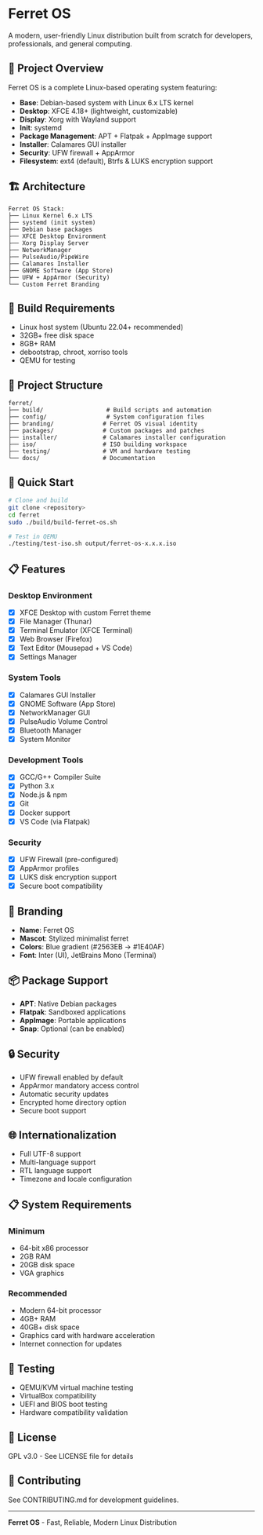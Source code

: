 # Ferret OS

A modern, user-friendly Linux distribution built from scratch for developers, professionals, and general computing.

## 🎯 Project Overview

Ferret OS is a complete Linux-based operating system featuring:

- **Base**: Debian-based system with Linux 6.x LTS kernel
- **Desktop**: XFCE 4.18+ (lightweight, customizable)
- **Display**: Xorg with Wayland support
- **Init**: systemd
- **Package Management**: APT + Flatpak + AppImage support
- **Installer**: Calamares GUI installer
- **Security**: UFW firewall + AppArmor
- **Filesystem**: ext4 (default), Btrfs & LUKS encryption support

## 🏗️ Architecture

```
Ferret OS Stack:
├── Linux Kernel 6.x LTS
├── systemd (init system)
├── Debian base packages
├── XFCE Desktop Environment
├── Xorg Display Server
├── NetworkManager
├── PulseAudio/PipeWire
├── Calamares Installer
├── GNOME Software (App Store)
├── UFW + AppArmor (Security)
└── Custom Ferret Branding
```

## 🔧 Build Requirements

- Linux host system (Ubuntu 22.04+ recommended)
- 32GB+ free disk space
- 8GB+ RAM
- debootstrap, chroot, xorriso tools
- QEMU for testing

## 📁 Project Structure

```
ferret/
├── build/                  # Build scripts and automation
├── config/                 # System configuration files
├── branding/              # Ferret OS visual identity
├── packages/              # Custom packages and patches
├── installer/             # Calamares installer configuration
├── iso/                   # ISO building workspace
├── testing/               # VM and hardware testing
└── docs/                  # Documentation
```

## 🚀 Quick Start

```bash
# Clone and build
git clone <repository>
cd ferret
sudo ./build/build-ferret-os.sh

# Test in QEMU
./testing/test-iso.sh output/ferret-os-x.x.x.iso
```

## 📋 Features

### Desktop Environment
- [x] XFCE Desktop with custom Ferret theme
- [x] File Manager (Thunar)
- [x] Terminal Emulator (XFCE Terminal)
- [x] Web Browser (Firefox)
- [x] Text Editor (Mousepad + VS Code)
- [x] Settings Manager

### System Tools
- [x] Calamares GUI Installer
- [x] GNOME Software (App Store)
- [x] NetworkManager GUI
- [x] PulseAudio Volume Control
- [x] Bluetooth Manager
- [x] System Monitor

### Development Tools
- [x] GCC/G++ Compiler Suite
- [x] Python 3.x
- [x] Node.js & npm
- [x] Git
- [x] Docker support
- [x] VS Code (via Flatpak)

### Security
- [x] UFW Firewall (pre-configured)
- [x] AppArmor profiles
- [x] LUKS disk encryption support
- [x] Secure boot compatibility

## 🎨 Branding

- **Name**: Ferret OS
- **Mascot**: Stylized minimalist ferret
- **Colors**: Blue gradient (#2563EB → #1E40AF)
- **Font**: Inter (UI), JetBrains Mono (Terminal)

## 📦 Package Support

- **APT**: Native Debian packages
- **Flatpak**: Sandboxed applications
- **AppImage**: Portable applications
- **Snap**: Optional (can be enabled)

## 🔒 Security

- UFW firewall enabled by default
- AppArmor mandatory access control
- Automatic security updates
- Encrypted home directory option
- Secure boot support

## 🌐 Internationalization

- Full UTF-8 support
- Multi-language support
- RTL language support
- Timezone and locale configuration

## 📋 System Requirements

### Minimum
- 64-bit x86 processor
- 2GB RAM
- 20GB disk space
- VGA graphics

### Recommended
- Modern 64-bit processor
- 4GB+ RAM
- 40GB+ disk space
- Graphics card with hardware acceleration
- Internet connection for updates

## 🧪 Testing

- QEMU/KVM virtual machine testing
- VirtualBox compatibility
- UEFI and BIOS boot testing
- Hardware compatibility validation

## 📄 License

GPL v3.0 - See LICENSE file for details

## 🤝 Contributing

See CONTRIBUTING.md for development guidelines.

---

**Ferret OS** - Fast, Reliable, Modern Linux Distribution
